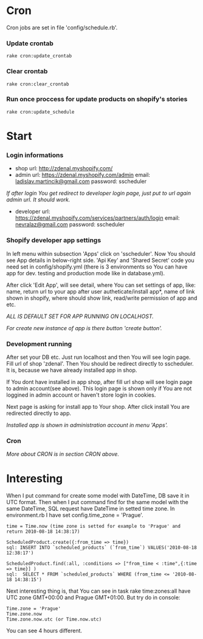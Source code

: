 # Cron

Cron jobs are set in file 'config/schedule.rb'.

### Update crontab
    rake cron:update_crontab

### Clear crontab
    rake cron:clear_crontab

### Run once proccess for update products on shopify's stories
    rake cron:update_schedule

# Start

### Login informations

- shop url:     http://zdenal.myshopify.com/
- admin url:    https://zdenal.myshopify.com/admin
    email:      ladislav.martincik@gmail.com
    password:   sscheduler

*If after login You get redirect to developer login page, just put to url again admin url.
It should work.*

- developer url: https://zdenal.myshopify.com/services/partners/auth/login
    email:      nevralaz@gmail.com
    password:   sscheduler

### Shopify developer app settings
In left menu within subsection 'Apps' click on 'sscheduler'. Now You should see
App details in below-right side. 'Api Key' and 'Shared Secret' code you need set
in config/shopify.yml (there is 3 environments so You can have app for dev. testing and
production mode like in database.yml).

After click 'Edit App', will see detail, where You can set settings of app,
like: name, return url to your app after user autheticate/install app*,
name of link shown in shopify, where should show link, read/write permission of app and etc.

*ALL IS DEFAULT SET FOR APP RUNNING ON LOCALHOST.*

*For create new instance of app is there button 'create button'.*

### Development running
After set your DB etc. Just run localhost and then You will see login page. Fill
url of shop 'zdenal'. Then You should be redirect directly to sscheduler. It is,
because we have already installed app in shop.

If You dont have installed in app shop, after fill url shop will see login
page to admin account(see above). This login page is shown only if You are not loggined
in admin account or haven't store login in cookies.

Next page is asking for install app to Your shop. After click install You are redirected
directly to app.

*Installed app is shown in administration account in menu 'Apps'.*

### Cron

*More about CRON is in section CRON above.*

# Interesting

When I put command for create some model with DateTime, DB save it in UTC format.
Then when I put command find for the same model with the same DateTime, SQL request
have DateTime in setted time zone. In environment.rb I have set config.time_zone = 'Prague'.

    time = Time.now (time zone is setted for example to 'Prague' and return 2010-08-18 14:38:17)

    ScheduledProduct.create({:from_time => time})
    sql: INSERT INTO `scheduled_products` (`from_time`) VALUES('2010-08-18 12:38:17')

    ScheduledProduct.find(:all, :conditions => ["from_time < :time",{:time => time}] )
    sql:  SELECT * FROM `scheduled_products` WHERE (from_time <= '2010-08-18 14:38:15')

Next interesting thing is, that You can see in task rake time:zones:all have UTC zone
GMT+00:00 and Prague GMT+01:00. But try do in console:

    Time.zone = 'Prague'
    Time.zone.now
    Time.zone.now.utc (or Time.now.utc)

You can see 4 hours different.

